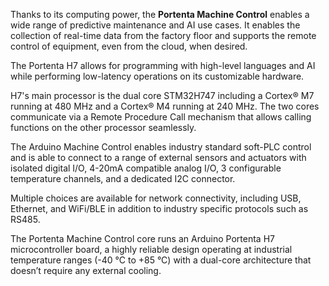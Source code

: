 <FeatureDescription>

Thanks to its computing power, the **Portenta Machine Control** enables a wide range of predictive maintenance and AI use cases. It enables the collection of real-time data from the factory floor and supports the remote control of equipment, even from the cloud, when desired.

</FeatureDescription>


<FeatureList>
<Feature title="Portenta H7 Microcontroller" image="mkr-form-factor">

  The Portenta H7 allows for programming with high-level languages and AI while performing low-latency operations on its customizable hardware.

  <FeatureLink title="Read More" url="/hardware/portenta-h7" />
</Feature>

<Feature title="STM32H747XI dual Cortex®-M7+M4 32bit low power Arm® MCU" image="mcu">

  H7's main processor is the dual core STM32H747 including a Cortex® M7 running at 480 MHz and a Cortex® M4 running at 240 MHz. The two cores communicate via a Remote Procedure Call mechanism that allows calling functions on the other processor seamlessly.

  <FeatureLink title="Datasheet" url="https://content.arduino.cc/assets/Arduino-Portenta-H7_Datasheet_stm32h747xi.pdf" download/>
</Feature>

<Feature title="Carrier connections" image="connection">

  The Arduino Machine Control enables industry standard soft-PLC control and is able to connect to a range of external sensors and actuators with isolated digital I/O, 4-20mA compatible analog I/O, 3 configurable temperature channels, and a dedicated I2C connector.
  
</Feature>

<Feature title="Connectivity" image="wifi-bluetooth">

  Multiple choices are available for network connectivity, including USB, Ethernet, and WiFi/BLE in addition to industry specific protocols such as RS485.
  
</Feature>

<Feature title="Board and carrier temperature" image="temperature-sensor">

  The Portenta Machine Control core runs an Arduino Portenta H7 microcontroller board, a highly reliable design operating at industrial temperature ranges (-40 °C to +85 °C) with a dual-core architecture that doesn’t require any external cooling.
  
</Feature>

</FeatureList>
